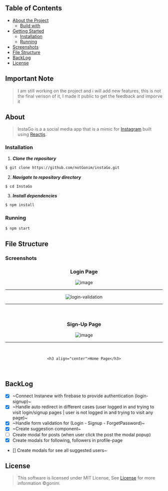 


## Table of Contents


- [About the Project](#about)
  - [Build with](#build-with)
- [Getting Started](#getting-started)
  - [Installation](#installation)
  - [Running](#running)
- [Screenshots](#screenshots)
- [File Structure](#file-structure)
- [BackLog](#backlog)
- [License](#license)



## Important Note
> I am still working on the project and i will add new features, this is not the final verison of it, I made it public to get the feedback and imporve it 


## About
> InstaGo is a a social media app that is a mimic for [Instagram](https://www.instagram.com/) built using [Reactjs](https://reactjs.org/).


### Installation

1. **_Clone the repository_**

```sh
$ git clone https://github.com/notGonim/instaGo.git
```
2. **_Navigate to repository directory_**
```sh
$ cd InstaGo
```

3. **_Install dependencies_**

```sh
$ npm install
```


### Running

```sh
$ npm start
```


## File Structure


### Screenshots


<div align="center">
  
<h3 align="center">Login Page</h3>

  ![image](https://user-images.githubusercontent.com/69145711/122092004-badceb80-ce09-11eb-9e42-1e5d132a822a.png)
  
  <hr/>
  
![login-validation](https://user-images.githubusercontent.com/69145711/122091833-8701c600-ce09-11eb-8279-1032451f28f6.png)

  <hr/>
  
<br/> 
  <h3 align="center">Sign-Up Page</h3>

  ![image](https://user-images.githubusercontent.com/69145711/122092259-0099b400-ce0a-11eb-8efc-d9d697e00464.png)

  <hr/> 
  
  
  

  <br/>
  
    <h3 align="center">Home Page</h3>


  
  <br/>
</div>


## BackLog

- [x] ~Connect Instanew with firebase to provide authentication (login-signup)~
- [x] ~Handle auto redirect in different cases (user logged in and trying to visit login/signup pages | user is not logged in and trying to visit any page)~
- [x] ~Handle form validation for (Login - Signup - ForgetPassword)~
- [x] ~Create suggestion component~
- [ ] Create modal for posts (when user click the post the modal popup)
- [x] Create modals for following, followers in profile-page
- [] Create modals for see all suggested users~


## License

> This software is licensed under MIT License, See [License](https://github.com/AbdallahHemdan/Instanews/blob/master/LICENSE) for more information ©gonim.
